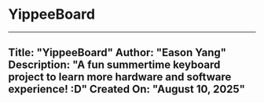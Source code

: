 # YippeeBoard

---
Title: "YippeeBoard"
Author: "Eason Yang"
Description: "A fun summertime keyboard project to learn more hardware and software experience! :D"
Created On: "August 10, 2025"
---

